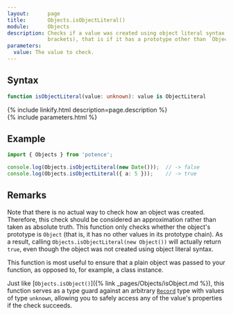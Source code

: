 ```yaml
---
layout:      page
title:       Objects.isObjectLiteral()
module:      Objects
description: Checks if a value was created using object literal syntax (curly
             brackets), that is if it has a prototype other than `Object`.
parameters:
  value: The value to check.
---
```

## Syntax

```ts
function isObjectLiteral(value: unknown): value is ObjectLiteral
```

<div class="description">{% include linkify.html description=page.description %}</div>
{% include parameters.html %}

## Example

```ts
import { Objects } from 'potence';

console.log(Objects.isObjectLiteral(new Date()));  // -> false
console.log(Objects.isObjectLiteral({ a: 5 }));    // -> true
```

## Remarks

Note that there is no actual way to check how an object was created. Therefore,
this check should be considered an approximation rather than taken as absolute
truth. This function only checks whether the object's prototype is `Object`
(that is, it has no other values in its prototype chain). As a result, calling
`Objects.isObjectLiteral(new Object())` will actually return `true`, even though
the object was not created using object literal syntax.

This function is most useful to ensure that a plain object was passed to your
function, as opposed to, for example, a class instance.

Just like [`Objects.isObject()`]({% link _pages/Objects/isObject.md %}), this
function serves as a type guard against an arbitrary
[`Record`](https://www.typescriptlang.org/docs/handbook/utility-types.html#recordkeystype)
type with values of type `unknown`, allowing you to safely access any of the
value's properties if the check succeeds.
